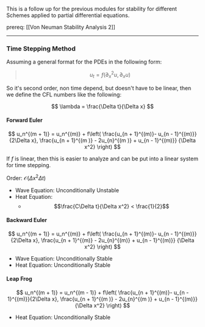 This is a follow up for the previous modules for stability for different Schemes applied to partial differential equations. 

prereq: [[Von Neuman Stability Analysis 2]]

---

### **Time Stepping Method**

Assuming a general format for the PDEs in the following form: 

> $$
> u_t = f(\partial_x^2u, \partial_xu)
> $$

So it's second order, non time depend, but doesn't have to be linear, then we define the CFL numbers like the following: 

$$
\lambda = \frac{\Delta t}{\Delta x}
$$
#### **Forward Euler**

$$
u_n^{(m + 1)} = u_n^{(m)} + 
f\left(
	\frac{u_{n + 1}^{(m)}- u_{n - 1}^{(m)}}{2\Delta x},
	\frac{u_{n + 1}^{(m )} - 2u_{n}^{(m )} + u_{n - 1}^{(m)}}
	{\Delta x^2}
	\right)
$$

If $f$ is linear, then this is easier to analyze and can be put into a linear system for time stepping. 

Order: $\mathcal{O}(\Delta x^2\Delta t)$

* Wave Equation: Unconditionally Unstable 
* Heat Equation: 
	*  $$\frac{C\Delta t}{\Delta x^2} < \frac{1}{2}$$

#### **Backward Euler**

$$
u_n^{(m + 1)} = u_n^{(m)} + 
f\left(
	\frac{u_{n + 1}^{(m)}- u_{n - 1}^{(m)}}{2\Delta x},
	\frac{u_{n + 1}^{(m)} - 2u_{n}^{(m)} + u_{n - 1}^{(m)}}
	{\Delta x^2}
	\right)
$$

* Wave Equation: Unconditionally Stable
* Heat Equation: Unconditionally Stable

#### Leap Frog 

$$
u_n^{(m + 1)} = u_n^{(m - 1)} + f\left(
	\frac{u_{n + 1}^{(m)}- u_{n - 1}^{(m)}}{2\Delta x},
	\frac{u_{n + 1}^{(m )} - 2u_{n}^{(m )} + u_{n - 1}^{(m)}}
	{\Delta x^2}
	\right)
$$

* Heat Equation: Unconditionally Stable



